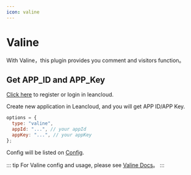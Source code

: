 ```yaml
---
icon: valine
---
```


# Valine

With Valine，this plugin provides you comment and visitors function。

## Get APP_ID and APP_Key

[Click here](https://leancloud.cn/dashboard/login.html#/signup) to register or login in leancloud.

Create new application in Leancloud, and you will get APP ID/APP Key.

```js
options = {
  type: "valine",
  appId: "...", // your appId
  appKey: "...", // your appKey
};
```

Config will be listed on [Config](../api/valine.md).

::: tip
For Valine config and usage, please see [Valine Docs](https://valine.js.org)。
:::
